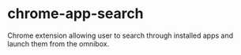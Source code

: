chrome-app-search
=================

Chrome extension allowing user to search through installed apps and launch them from the omnibox.
